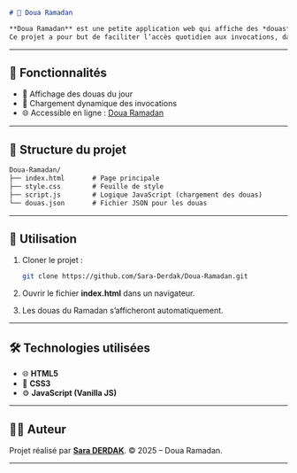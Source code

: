 
```markdown
# 🌙 Doua Ramadan  

**Doua Ramadan** est une petite application web qui affiche des *douas* (invocations) spécifiques pour le mois sacré du Ramadan.  
Ce projet a pour but de faciliter l’accès quotidien aux invocations, dans une interface simple et intuitive.  
```

---

## 📌 Fonctionnalités  

- 📖 Affichage des douas du jour  
- 🔄 Chargement dynamique des invocations  
- 🌐 Accessible en ligne : [Doua Ramadan](https://sara-derdak.github.io/Doua-Ramadan/)  

---

## 📂 Structure du projet  


```markdown
Doua-Ramadan/
├── index.html       # Page principale
├── style.css        # Feuille de style
├── script.js        # Logique JavaScript (chargement des douas)
└── douas.json       # Fichier JSON pour les douas

````

---

## 🚀 Utilisation  

1. Cloner le projet :  
   ```bash
   git clone https://github.com/Sara-Derdak/Doua-Ramadan.git
    ````

2. Ouvrir le fichier **index.html** dans un navigateur.
3. Les douas du Ramadan s’afficheront automatiquement.

---

## 🛠️ Technologies utilisées

* 🌐 **HTML5**
* 🎨 **CSS3**
* ⚙️ **JavaScript (Vanilla JS)**

---

## 👩‍💻 Auteur

Projet réalisé par [**Sara DERDAK**](https://github.com/Sara-Derdak).
© 2025 – Doua Ramadan.

---


